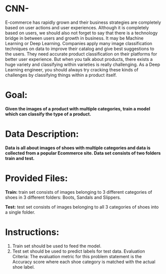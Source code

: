# CNN-
E-commerce has rapidly grown and their business strategies are completely based on user actions and user experiences. Although it is completely based on users, we should also not forget to say that there is a technology bridge in between users and growth in business. It may be Machine Learning or Deep Learning. Companies apply many image classification techniques on data to improve their catalog and give best suggestions to the users. They need accurate product classification on their platforms for better user experience. But when you talk about products, there exists a huge variety and classifying within varieties is really challenging. As a Deep Learning engineer, you should always try cracking these kinds of challenges by classifying things within a product itself.


# Goal: 

**Given the images of a product with multiple categories, train a model which can classify the type of a product.**

# Data Description:

**Data is all about images of shoes with multiple categories and data is collected from a popular Ecommerce site. Data set consists of two folders train and test.**

# Provided Files:

**Train:** train set consists of images belonging to 3 different categories of shoes in 3 different folders: Boots, Sandals and Slippers.

**Test:** test set consists of images belonging to all 3 categories of shoes into a single folder.

# Instructions:

1. Train set should be used to feed the model.
2. Test set should be used to predict labels for test data.
Evaluation Criteria: The evaluation metric for this problem statement is the Accuracy score where each shoe category is matched with the actual shoe label.

